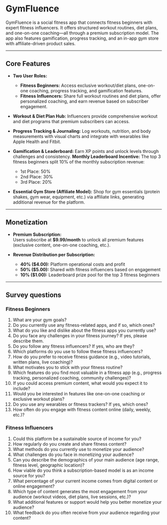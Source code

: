 # **GymFluence**

GymFluence is a social fitness app that connects fitness beginners with expert fitness influencers. It offers structured workout routines, diet plans, and one-on-one coaching—all through a premium subscription model. The app also features gamification, progress tracking, and an in-app gym store with affiliate-driven product sales.

---

## **Core Features**

- **Two User Roles:**
  - **Fitness Beginners:**
    Access exclusive workout/diet plans, one-on-one coaching, progress tracking, and gamification features.
  - **Fitness Influencers:**
    Share full workout routines and diet plans, offer personalized coaching, and earn revenue based on subscriber engagement.

- **Workout & Diet Plan Hub:**
  Influencers provide comprehensive workout and diet programs that premium subscribers can access.

- **Progress Tracking & Journaling:**
  Log workouts, nutrition, and body measurements with visual charts and integrate with wearables like Apple Health and Fitbit.

- **Gamification & Leaderboard:**
  Earn XP points and unlock levels through challenges and consistency.
  **Monthly Leaderboard Incentive:** The top 3 fitness beginners split 10% of the monthly subscription revenue:
  - 1st Place: 50%
  - 2nd Place: 30%
  - 3rd Place: 20%

- **Essential Gym Store (Affiliate Model):**
  Shop for gym essentials (protein shakes, gym wear, equipment, etc.) via affiliate links, generating additional revenue for the platform.

---

## **Monetization**

- **Premium Subscription:**  
  Users subscribe at **$9.99/month** to unlock all premium features (exclusive content, one-on-one coaching, etc.).

- **Revenue Distribution per Subscription:**
  - **40% ($4.00):** Platform operational costs and profit
  - **50% ($5.00):** Shared with fitness influencers based on engagement
  - **10% ($1.00):** Leaderboard prize pool for the top 3 fitness beginners

--- 

## Survey questions

### Fitness Beginners

1. What are your gym goals?
2. Do you currently use any fitness-related apps, and if so, which ones?
3. What do you like and dislike about the fitness apps you currently use?
4. Do you face any challenges in your fitness journey? If yes, please describe them.
5. Do you follow any fitness influencers? If yes, who are they?
6. Which platforms do you use to follow these fitness influencers?
7. How do you prefer to receive fitness guidance (e.g., video tutorials, written plans, live coaching)?
8. What motivates you to stick with your fitness routine?
9. Which features do you find most valuable in a fitness app (e.g., progress tracking, personalized coaching, community challenges)?
10. If you could access premium content, what would you expect it to include?
11. Would you be interested in features like one-on-one coaching or exclusive workout plans?
12. Do you use any wearables or fitness trackers? If yes, which ones?
13. How often do you engage with fitness content online (daily, weekly, etc.)?

### Fitness Influencers

1. Could this platform be a sustainable source of income for you?
2. How regularly do you create and share fitness content?
3. What methods do you currently use to monetize your audience?
4. What challenges do you face in monetizing your audience?
5. Can you describe the demographics of your main audience (age range, fitness level, geographic location)?
6. How viable do you think a subscription-based model is as an income source for you?
7. What percentage of your current income comes from digital content or online engagement?
8. Which type of content generates the most engagement from your audience (workout videos, diet plans, live sessions, etc.)?
9. What additional features or support would help you better monetize your audience?
10. What feedback do you often receive from your audience regarding your content?
